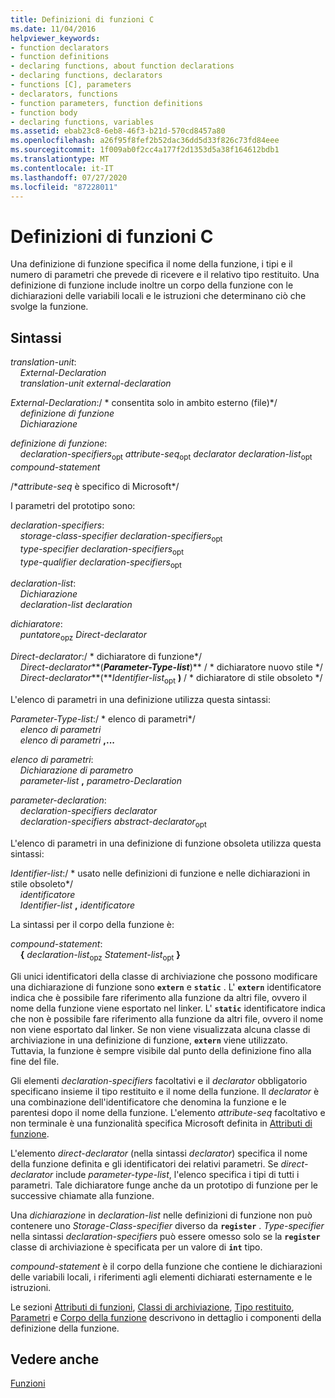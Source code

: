 ```yaml
---
title: Definizioni di funzioni C
ms.date: 11/04/2016
helpviewer_keywords:
- function declarators
- function definitions
- declaring functions, about function declarations
- declaring functions, declarators
- functions [C], parameters
- declarators, functions
- function parameters, function definitions
- function body
- declaring functions, variables
ms.assetid: ebab23c8-6eb8-46f3-b21d-570cd8457a80
ms.openlocfilehash: a26f95f8fef2b52dac36dd5d33f826c73fd84eee
ms.sourcegitcommit: 1f009ab0f2cc4a177f2d1353d5a38f164612bdb1
ms.translationtype: MT
ms.contentlocale: it-IT
ms.lasthandoff: 07/27/2020
ms.locfileid: "87228011"
---
```

# <a name="c-function-definitions"></a>Definizioni di funzioni C

Una definizione di funzione specifica il nome della funzione, i tipi e il numero di parametri che prevede di ricevere e il relativo tipo restituito. Una definizione di funzione include inoltre un corpo della funzione con le dichiarazioni delle variabili locali e le istruzioni che determinano ciò che svolge la funzione.

## <a name="syntax"></a>Sintassi

*translation-unit*:<br/>
&nbsp;&nbsp;&nbsp;&nbsp;*External-Declaration* <br/>
&nbsp;&nbsp;&nbsp;&nbsp;*translation-unit* *external-declaration*

*External-Declaration*:/ \* consentita solo in ambito esterno (file)\*/<br/>
&nbsp;&nbsp;&nbsp;&nbsp;*definizione di funzione*<br/>
&nbsp;&nbsp;&nbsp;&nbsp;*Dichiarazione*

*definizione di funzione*:<br/>
&nbsp;&nbsp;&nbsp;&nbsp;*declaration-specifiers*<sub>opt</sub> *attribute-seq*<sub>opt</sub> *declarator* *declaration-list*<sub>opt</sub> *compound-statement*

/\**attribute-seq* è specifico di Microsoft\*/

I parametri del prototipo sono:

*declaration-specifiers*:<br/>
&nbsp;&nbsp;&nbsp;&nbsp;*storage-class-specifier* *declaration-specifiers*<sub>opt</sub> <br/>
&nbsp;&nbsp;&nbsp;&nbsp;*type-specifier* *declaration-specifiers*<sub>opt</sub><br/>
&nbsp;&nbsp;&nbsp;&nbsp;*type-qualifier* *declaration-specifiers*<sub>opt</sub>

*declaration-list*:<br/>
&nbsp;&nbsp;&nbsp;&nbsp;*Dichiarazione*<br/>
&nbsp;&nbsp;&nbsp;&nbsp;*declaration-list* *declaration*

*dichiaratore*:<br/>
&nbsp;&nbsp;&nbsp;&nbsp;*puntatore*<sub>opz</sub> *Direct-declarator*

*Direct-declarator*:/ \* dichiaratore di funzione\*/<br/>
&nbsp;&nbsp;&nbsp;&nbsp;*Direct-declarator***(***Parameter-Type-list***)**  / \* dichiaratore nuovo stile      \*/<br/>
&nbsp;&nbsp;&nbsp;&nbsp;*Direct-declarator***(***Identifier-list*<sub>opt</sub> **)**  / \* dichiaratore di stile obsoleto    \*/

L'elenco di parametri in una definizione utilizza questa sintassi:

*Parameter-Type-list*:/ \* elenco di parametri\*/<br/>
&nbsp;&nbsp;&nbsp;&nbsp;*elenco di parametri* <br/>
&nbsp;&nbsp;&nbsp;&nbsp;*elenco di parametri* **,...**

*elenco di parametri*:<br/>
&nbsp;&nbsp;&nbsp;&nbsp;*Dichiarazione di parametro*<br/>
&nbsp;&nbsp;&nbsp;&nbsp;*parameter-list* **,**  *parametro-Declaration*

*parameter-declaration*:<br/>
&nbsp;&nbsp;&nbsp;&nbsp;*declaration-specifiers* *declarator*<br/>
&nbsp;&nbsp;&nbsp;&nbsp;*declaration-specifiers* *abstract-declarator*<sub>opt</sub>

L'elenco di parametri in una definizione di funzione obsoleta utilizza questa sintassi:

*Identifier-list*:/ \* usato nelle definizioni di funzione e nelle dichiarazioni in stile obsoleto\*/<br/>
&nbsp;&nbsp;&nbsp;&nbsp;*identificatore*<br/>
&nbsp;&nbsp;&nbsp;&nbsp;*Identifier-list* **,**  *identificatore*

La sintassi per il corpo della funzione è:

*compound-statement*:<br/>
&nbsp;&nbsp;&nbsp;&nbsp;**{** *declaration-list*<sub>opz</sub> *Statement-list*<sub>opt</sub> **}**

Gli unici identificatori della classe di archiviazione che possono modificare una dichiarazione di funzione sono **`extern`** e **`static`** . L' **`extern`** identificatore indica che è possibile fare riferimento alla funzione da altri file, ovvero il nome della funzione viene esportato nel linker. L' **`static`** identificatore indica che non è possibile fare riferimento alla funzione da altri file, ovvero il nome non viene esportato dal linker. Se non viene visualizzata alcuna classe di archiviazione in una definizione di funzione, **`extern`** viene utilizzato. Tuttavia, la funzione è sempre visibile dal punto della definizione fino alla fine del file.

Gli elementi *declaration-specifiers* facoltativi e il *declarator* obbligatorio specificano insieme il tipo restituito e il nome della funzione. Il *declarator* è una combinazione dell'identificatore che denomina la funzione e le parentesi dopo il nome della funzione. L'elemento *attribute-seq* facoltativo e non terminale è una funzionalità specifica Microsoft definita in [Attributi di funzione](../c-language/function-attributes.md).

L'elemento *direct-declarator* (nella sintassi *declarator*) specifica il nome della funzione definita e gli identificatori dei relativi parametri. Se *direct-declarator* include *parameter-type-list*, l'elenco specifica i tipi di tutti i parametri. Tale dichiaratore funge anche da un prototipo di funzione per le successive chiamate alla funzione.

Una *dichiarazione* in *declaration-list* nelle definizioni di funzione non può contenere uno *Storage-Class-specifier* diverso da **`register`** . *Type-specifier* nella sintassi *declaration-specifiers* può essere omesso solo se la **`register`** classe di archiviazione è specificata per un valore di **`int`** tipo.

*compound-statement* è il corpo della funzione che contiene le dichiarazioni delle variabili locali, i riferimenti agli elementi dichiarati esternamente e le istruzioni.

Le sezioni [Attributi di funzioni](../c-language/function-attributes.md), [Classi di archiviazione](../c-language/storage-class.md), [Tipo restituito](../c-language/return-type.md), [Parametri](../c-language/parameters.md) e [Corpo della funzione](../c-language/function-body.md) descrivono in dettaglio i componenti della definizione della funzione.

## <a name="see-also"></a>Vedere anche

[Funzioni](../c-language/functions-c.md)
